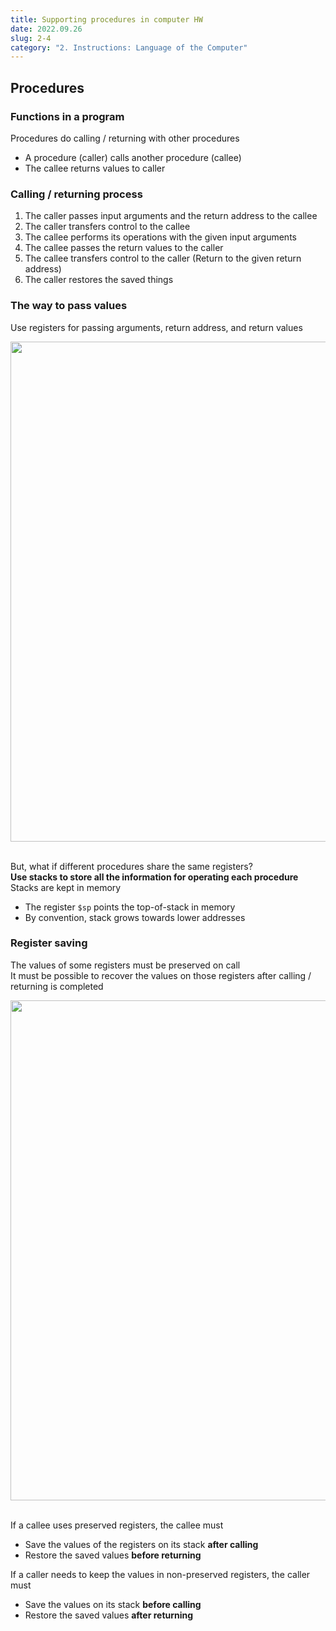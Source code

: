 ```yaml
---
title: Supporting procedures in computer HW
date: 2022.09.26
slug: 2-4
category: "2. Instructions: Language of the Computer"
---
```


## Procedures
### Functions in a program
Procedures do calling / returning with other procedures
- A procedure (caller) calls another procedure (callee)
- The callee returns values to caller

### Calling / returning process
1. The caller passes input arguments and the return address to the callee
2. The caller transfers control to the callee
3. The callee performs its operations with the given input arguments
4. The callee passes the return values to the caller
5. The callee transfers control to the caller (Return to the given return address)
6. The caller restores the saved things

### The way to pass values
Use registers for passing arguments, return address, and return values
<center>
<img src="/computer-architecture/2-4/01.jpg"  width="800">
</center></br>

But, what if different procedures share the same registers? </br>
**Use stacks to store all the information for operating each procedure** </br>
Stacks are kept in memory
- The register `$sp` points the top-of-stack in memory
- By convention, stack grows towards lower addresses

### Register saving
The values of some registers must be preserved on call </br>
It must be possible to recover the values on those registers after calling / returning is completed
<center>
<img src="/computer-architecture/2-4/02.jpg"  width="800">
</center></br>

If a callee uses preserved registers, the callee must
- Save the values of the registers on its stack **after calling**
- Restore the saved values **before returning**

If a caller needs to keep the values in non-preserved registers, the caller must
- Save the values on its stack **before calling**
- Restore the saved values **after returning**